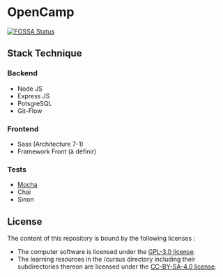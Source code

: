 # OpenCamp

[![FOSSA Status](https://app.fossa.com/api/projects/git%2Bgithub.com%2FOpen-Camp%2FOpenCamp.svg?type=shield)](https://app.fossa.com/projects/git%2Bgithub.com%2FOpen-Camp%2FOpenCamp?ref=badge_shield)

## Stack Technique

### Backend
- Node JS
- Express JS
- PotsgreSQL
- Git-Flow

### Frontend
- Sass (Architecture 7-1)
- Framework Front (à définir)


### Tests
- [Mocha](https://github.com/mochajs/mocha)
- Chai
- Sinon

## License

The content of this repository is bound by the following licenses :

- The computer software is licensed under the [GPL-3.0 license](https://github.com/Open-Camp/OpenCamp/blob/master/LICENSE).
- The learning resources in the /cursus directory including their subdirectories thereon are licensed under the [CC-BY-SA-4.0 license](https://creativecommons.org/licenses/by-sa/4.0/).
